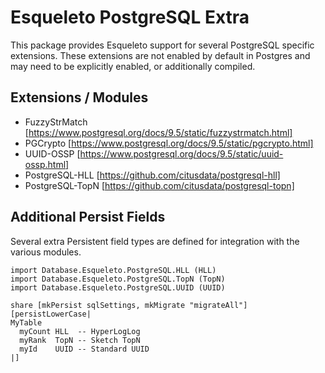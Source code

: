 # Esqueleto PostgreSQL Extra

This package provides Esqueleto support for several PostgreSQL specific extensions. These extensions are not enabled by default in Postgres and may need to be explicitly enabled, or additionally compiled.

## Extensions / Modules

* FuzzyStrMatch [https://www.postgresql.org/docs/9.5/static/fuzzystrmatch.html]
* PGCrypto [https://www.postgresql.org/docs/9.5/static/pgcrypto.html]
* UUID-OSSP [https://www.postgresql.org/docs/9.5/static/uuid-ossp.html]
* PostgreSQL-HLL [https://github.com/citusdata/postgresql-hll]
* PostgreSQL-TopN [https://github.com/citusdata/postgresql-topn]

## Additional Persist Fields

Several extra Persistent field types are defined for integration with the various modules.

```
import Database.Esqueleto.PostgreSQL.HLL (HLL)
import Database.Esqueleto.PostgreSQL.TopN (TopN)
import Database.Esqueleto.PostgreSQL.UUID (UUID)

share [mkPersist sqlSettings, mkMigrate "migrateAll"] [persistLowerCase|
MyTable
  myCount HLL  -- HyperLogLog
  myRank  TopN -- Sketch TopN
  myId    UUID -- Standard UUID
|]
```
